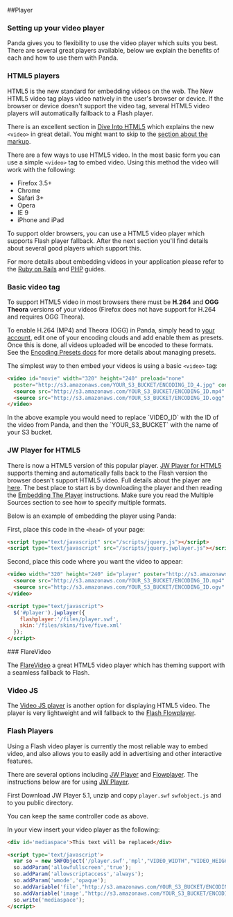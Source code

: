##Player

### Setting up your video player

Panda gives you to flexibility to use the video player which suits you best. There are several great players available, below we explain the benefits of each and how to use them with Panda.

### HTML5 players

HTML5 is the new standard for embedding videos on the web. The New HTML5 video tag plays video natively in the user's browser or device. If the browser or device doesn't support the video tag, several HTML5 video players will automatically fallback to a Flash player.

There is an excellent section in [Dive Into HTML5](http://diveintohtml5.info/video.html) which explains the new `<video>` in great detail. You might want to skip to the [section about the markup](http://diveintohtml5.info/video.html#markup).

There are a few ways to use HTML5 video. In the most basic form you can use a simple `<video>` tag to embed video. Using this method the video will work with the following:

* Firefox 3.5+
* Chrome
* Safari 3+
* Opera
* IE 9
* iPhone and iPad

To support older browsers, you can use a HTML5 video player which supports Flash player fallback. After the next section you'll find details about several good players which support this.

For more details about embedding videos in your application please refer to the [Ruby on Rails](#rails) and [PHP](#php) guides.

### Basic video tag

To support HTML5 video in most browsers there must be **H.264** and **OGG Theora** versions of your videos (Firefox does not have support for H.264 and requires OGG Theora).

To enable H.264 (MP4) and Theora (OGG) in Panda, simply head to [your
account](https://app.pandastream.com/clouds), edit one of your encoding
clouds and add enable them as presets. Once this is done, all videos
uploaded will be encoded to these formats. See the [Encoding Presets
docs](#presets) for more details about managing presets.

The simplest way to then embed your videos is using a basic `<video>` tag:

```html
<video id="movie" width="320" height="240" preload="none"
  poster="http://s3.amazonaws.com/YOUR_S3_BUCKET/ENCODING_ID_4.jpg" controls>
  <source src="http://s3.amazonaws.com/YOUR_S3_BUCKET/ENCODING_ID.mp4" type="video/mp4">
  <source src="http://s3.amazonaws.com/YOUR_S3_BUCKET/ENCODING_ID.ogg" type="video/ogg">
</video>
```
<div style="clear: both;"></div>
In the above example you would need to replace `VIDEO_ID` with the ID of the video from Panda, and then the `YOUR_S3_BUCKET` with the name of your S3 bucket.

### JW Player for HTML5

There is now a HTML5 version of this popular player. [JW Player for HTML5](http://www.longtailvideo.com/support/jw-player/jw-player-for-html5) supports theming and automatically falls back to the Flash version the browser doesn't support HTML5 video. Full details about the player are [here](http://www.longtailvideo.com/support/jw-player/jw-player-for-html5). The best place to start is by downloading the player and then reading the [Embedding The Player](http://www.longtailvideo.com/support/jw-player/jw-player-for-html5/11890/embedding-the-player) instructions. Make sure you read the Multiple Sources section to see how to specify multiple formats.

Below is an example of embedding the player using Panda:

First, place this code in the `<head>` of your page:

```html
<script type="text/javascript" src="/scripts/jquery.js"></script>
<script type="text/javascript" src="/scripts/jquery.jwplayer.js"></script>
```
<div style="clear: both;"></div>
Second, place this code where you want the video to appear:

```html
<video width="320" height="240" id="player" poster="http://s3.amazonaws.com/YOUR_S3_BUCKET/ENCODING_ID_4.jpg">
  <source src="http://s3.amazonaws.com/YOUR_S3_BUCKET/ENCODING_ID.mp4" type="video/mp4">
  <source src="http://s3.amazonaws.com/YOUR_S3_BUCKET/ENCODING_ID.ogv" type="video/ogg">
</video>

<script type="text/javascript">
  $('#player').jwplayer({
    flashplayer:'/files/player.swf',
    skin:'/files/skins/five/five.xml'
  });
</script>
```
<div style="clear: both;"></div>
### FlareVideo

The [FlareVideo](http://flarevideo.com/) a great HTML5 video player which has theming support with a seamless fallback to Flash.

### Video JS

The [Video JS player](http://videojs.com/) is another option for displaying HTML5 video. The player is very lightweight and will fallback to the [Flash Flowplayer](http://flowplayer.org/).

### Flash Players

Using a Flash video player is currently the most reliable way to embed video, and also allows you to easily add in advertising and other interactive features.

There are several options including [JW Player](http://www.longtailvideo.com/players/jw-flv-player/) and [Flowplayer](http://flowplayer.org). The instructions below are for using [JW Player](http://www.longtailvideo.com/players/jw-flv-player).

First Download JW Player 5.1, unzip and copy `player.swf` `swfobject.js` and to you public directory.

You can keep the same controller code as above.

In your view insert your video player as the following:

```html
<div id='mediaspace'>This text will be replaced</div>

<script type='text/javascript'>
  var so = new SWFObject('/player.swf','mpl',"VIDEO_WIDTH","VIDEO_HEIGHT",'9');
  so.addParam('allowfullscreen','true');
  so.addParam('allowscriptaccess','always');
  so.addParam('wmode','opaque');
  so.addVariable('file',"http://s3.amazonaws.com/YOUR_S3_BUCKET/ENCODING_ID.mp4");
  so.addVariable('image',"http://s3.amazonaws.com/YOUR_S3_BUCKET/ENCODING_ID_4.jpg");
  so.write('mediaspace');
</script>
```
